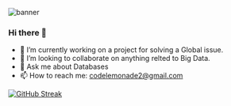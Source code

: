 
![banner](https://github.com/CodeLemonadeYT/CodeLemonadeYT/assets/136920805/e0937607-a643-4da7-8f79-ee85c40e70a0)

### Hi there 👋

<!--
**CodeLemonadeYT/CodeLemonadeYT** is a ✨ _special_ ✨ repository because its `README.md` (this file) appears on your GitHub profile.

Here are some ideas to get you started: -->

- 🔭 I’m currently working on a project for solving a Global issue. 
- 👯 I’m looking to collaborate on anything relted to Big Data.
- 💬 Ask me about Databases
- 📫 How to reach me: codelemonade2@gmail.com




[![GitHub Streak](https://streak-stats.demolab.com?user=CodelemonadeYT&theme=blue-green&hide_border=true)](https://git.io/streak-stats)

